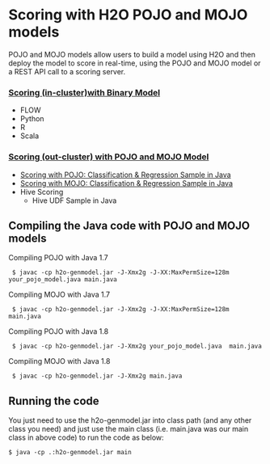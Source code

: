 # Scoring with H2O POJO and MOJO models #

POJO and MOJO models allow users to build a model using H2O and then deploy the model to score in real-time, using the POJO and MOJO model or a REST API call to a scoring server.

### [Scoring (in-cluster)with Binary Model](https://github.com/Avkash/mldl/blob/master/orgs/h2o/guide/scoring/h2o_scoring_incluster.md) ### 
   - FLOW
   - Python
   - R
   - Scala

### [Scoring (out-cluster) with POJO and MOJO Model](https://github.com/Avkash/mldl/blob/master/orgs/h2o/guide/scoring/h2o_scoring_outcluster.md) ### 
   - [Scoring with POJO: Classification & Regression Sample in Java](https://github.com/Avkash/mldl/blob/master/orgs/h2o/guide/scoring/h2o_score_pojo_java.md)
   - [Scoring with MOJO: Classification & Regression Sample in Java](https://github.com/Avkash/mldl/blob/master/orgs/h2o/guide/scoring/h2o_score_mojo_java.md) 
   - Hive Scoring
     - Hive UDF Sample in Java

## Compiling the Java code with POJO and MOJO models ##
Compiling POJO with Java 1.7 
```   
 $ javac -cp h2o-genmodel.jar -J-Xmx2g -J-XX:MaxPermSize=128m  your_pojo_model.java main.java
``` 
Compiling MOJO with Java 1.7 
```   
 $ javac -cp h2o-genmodel.jar -J-Xmx2g -J-XX:MaxPermSize=128m  main.java
``` 
Compiling POJO with Java 1.8 
```   
 $ javac -cp h2o-genmodel.jar -J-Xmx2g your_pojo_model.java  main.java
``` 
Compiling MOJO with Java 1.8
```   
 $ javac -cp h2o-genmodel.jar -J-Xmx2g main.java
``` 

## Running the code ##
You just need to use the h2o-genmodel.jar into class path (and any other class you need)  and just use the main class (i.e. main.java was our main class in above code) to run the code as below:
```
$ java -cp .:h2o-genmodel.jar main
```

